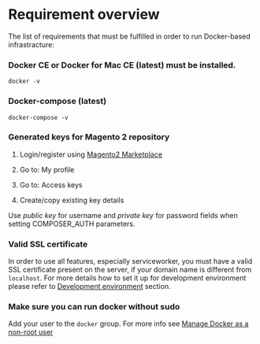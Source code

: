 # Requirement overview

The list of requirements that must be fulfilled in order to run Docker-based infrastracture:

### Docker CE or Docker for Mac CE (latest) must be installed. 

`docker -v`

### Docker-compose (latest) 

`docker-compose -v`

### Generated keys for Magento 2 repository
1. Login/register using [Magento2 Marketplace](https://account.magento.com/applications/customer/login/)

2. Go to: My profile

3. Go to: Access keys

4. Create/copy existing key details

Use *public key* for username and *private key* for password fields when setting COMPOSER_AUTH parameters.

### Valid SSL certificate
In order to use all features, especially serviceworker, you must have a valid SSL certificate present on the server, 
if your domain name is different from `localhost`. For more details how to set it up for development environment 
please refer to [Development environment](/docker/E-development-environment.md) section.

### Make sure you can run docker without sudo

Add your user to the `docker` group. For more info see [Manage Docker as a non-root user](https://docs.docker.com/install/linux/linux-postinstall/)
